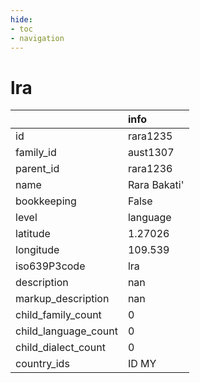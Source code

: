 ```yaml
---
hide:
- toc
- navigation
---
```

# lra
|                      | info         |
|:---------------------|:-------------|
| id                   | rara1235     |
| family_id            | aust1307     |
| parent_id            | rara1236     |
| name                 | Rara Bakati' |
| bookkeeping          | False        |
| level                | language     |
| latitude             | 1.27026      |
| longitude            | 109.539      |
| iso639P3code         | lra          |
| description          | nan          |
| markup_description   | nan          |
| child_family_count   | 0            |
| child_language_count | 0            |
| child_dialect_count  | 0            |
| country_ids          | ID MY        |